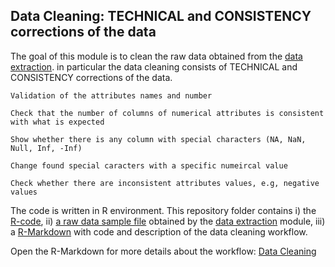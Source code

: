 
## Data Cleaning: TECHNICAL and CONSISTENCY corrections of the data

The goal of this module is to clean the raw data obtained from the [data extraction](/Data_Extraction). in particular the data cleaning consists of TECHNICAL and CONSISTENCY corrections of the data. 

    Validation of the attributes names and number

    Check that the number of columns of numerical attributes is consistent with what is expected

    Show whether there is any column with special characters (NA, NaN, Null, Inf, -Inf)

    Change found special caracters with a specific numeircal value

    Check whether there are inconsistent attributes values, e.g, negative values

The code is written in R environment. This repository folder contains i) the [R-code](./data_cleaning.Rmd), ii) [a raw data sample file](./RAW_DATA_SAMPLE.txt) obtained by the [data extraction](/Data_Extraction) module, iii) a [R-Markdown](https://cdn.rawgit.com/rempic/High-Throughput-Screening/master/Data_Managment/data_cleaning.html) with code and description of the data cleaning workflow.  

Open the R-Markdown for more details about the workflow: [Data Cleaning](https://cdn.rawgit.com/rempic/High-Throughput-Screening/master/Data_Managment/data_cleaning.html)
